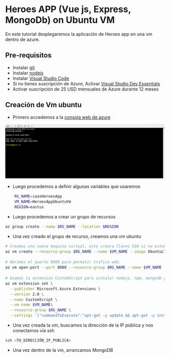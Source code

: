 #   Heroes APP (Vue js, Express, MongoDb) on Ubuntu VM

En este tutorial desplegaremos la aplicación de Heroes app en una vm dentro de azure.

## Pre-requisitos ##

*	Instalar [git](https://git-scm.com/downloads)
*	Instalar [nodejs](https://nodejs.org/es/download/)
*	Instalar [Visual Studio Code](https://code.visualstudio.com/download)
*	Si no tienes suscripción de Azure, Activar [Visual Studio Dev Essentials](https://www.visualstudio.com/es/dev-essentials/)
*	Activar suscripción de 25 USD mensuales de Azure durante 12 meses


##  Creación de Vm ubuntu

*   Primero accedemos a la [consola web de azure](http://shell.azure.com/)

<img src="images/webshell.PNG" width="550">

*   Luego procedemos a definir algunas variables que usaremos
```bash 
    RG_NAME=iaasHeroesApp  
    VM_NAME=HeroesAppUbuntuVm
    REGION=eastus
```

*   Luego procedemos a crear un grupo de recursos
```bash 
az group create --name $RG_NAME --location $REGION
```

*   Una vez creado el grupo de recurso, creamos una vm ubuntu
```bash
# Creamos una nueva maquina virtual, esto creara llaves SSH si no estan presentes
az vm create --resource-group $RG_NAME --name $VM_NAME --image UbuntuLTS --generate-ssh-keys

# Abrimos el puerto 8080 para permitir trafico web.
az vm open-port --port 8080 --resource-group $RG_NAME --name $VM_NAME

# Usamos la extension CustomScript para instalar nodejs, npm, mongodb y docker
az vm extension set \
  --publisher Microsoft.Azure.Extensions \
  --version 2.0 \
  --name CustomScript \
  --vm-name $VM_NAME\
  --resource-group $RG_NAME \
  --settings '{"commandToExecute":"apt-get -y update && apt-get -y install nodejs && apt-get -y install npm && ln -s /usr/bin/nodejs /usr/local/bin/node && apt-get -y install mongodb && apt-get -y install docker.io"}'
```

*   Una vez creada la vm, buscamos la dirección de la IP pública y nos conectamos vía ssh
```bash 
ssh <TU_DIRECCIÓN_IP_PUBLICA>
```

*   Una vez dentro de la vm, arrancamos MongoDB

